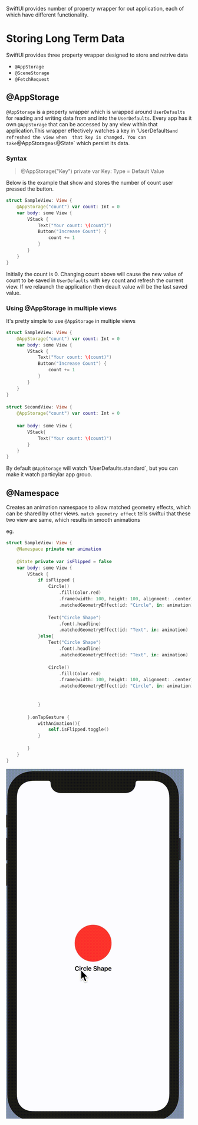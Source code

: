 
SwiftUI provides number of property wrapper for out application, each of which have different functionality. 

# Storing Long Term Data

SwiftUI provides three property wrapper designed to store and retrive data

- `@AppStorage`
- `@SceneStorage`
- `@FetchRequest`

## @AppStorage

`@AppStorage` is a property wrapper which is wrapped around `UserDefaults` for reading and writing data from and into the `UserDefaults`.  Every app has it own `@AppStorage` that can be accessed by any view within that application.This wrapper effectively watches a key in 'UserDefaults` and refreshed the view when 
that key is changed. You can take `@AppStorage` as `@State` which persist its data.

### Syntax

> @AppStorage("Key") private var Key: Type = Default Value


Below is the example that show and stores the number of count user pressed the button.

```swift
struct SampleView: View {
    @AppStorage("count") var count: Int = 0
    var body: some View {
        VStack {
            Text("Your count: \(count)")
            Button("Increase Count") {
                count += 1
            }
        }
    }
}
```

Initially the count is 0. Changing count above will cause the new value of count to be saved in `UserDefaults` with key count and refresh the current view. If we relaunch the application then deault value will be the last saved value.

### Using @AppStorage in multiple views

It's pretty simple to use `@AppStorage` in multiple views

```swift
struct SampleView: View {
    @AppStorage("count") var count: Int = 0
    var body: some View {
        VStack {
            Text("Your count: \(count)")
            Button("Increase Count") {
                count += 1
            }
        }
    }
}

struct SecondView: View {
    @AppStorage("count") var count: Int = 0
    
    var body: some View {
        VStack{
            Text("Your count: \(count)")
        }
    }
}
```


By default `@AppStorage` will watch 'UserDefaults.standard`, but you can make it watch particylar app grouo.

## 

## @Namespace

Creates an animation namespace to allow matched geometry effects, which can be shared by other views. 
`match geometry effect` tells swiftui that these two view are same, which results in smooth animations

eg.

```swift
struct SampleView: View {
    @Namespace private var animation
    
    @State private var isFlipped = false
    var body: some View {
        VStack {
            if isFlipped {
                Circle()
                    .fill(Color.red)
                    .frame(width: 100, height: 100, alignment: .center)
                    .matchedGeometryEffect(id: "Circle", in: animation)
                
                Text("Circle Shape")
                    .font(.headline)
                    .matchedGeometryEffect(id: "Text", in: animation)
            }else{
                Text("Circle Shape")
                    .font(.headline)
                    .matchedGeometryEffect(id: "Text", in: animation)
                
                Circle()
                    .fill(Color.red)
                    .frame(width: 100, height: 100, alignment: .center)
                    .matchedGeometryEffect(id: "Circle", in: animation)
                
               
            }
           
        }.onTapGesture {
            withAnimation(){
                self.isFlipped.toggle()
            }
            
        }
    }
}
```

![](../resources/match_geomerty_effect.gif)
